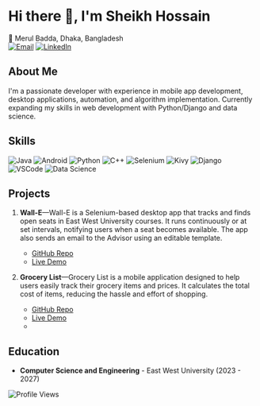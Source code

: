 # Hi there 👋, I'm Sheikh Hossain

📍 Merul Badda, Dhaka, Bangladesh  
[![Email](https://img.shields.io/badge/-Email-D14836?style=flat&logo=gmail&logoColor=white)](mailto:skhossain799@gmail.com)
[![LinkedIn](https://img.shields.io/badge/-LinkedIn-0077B5?style=flat&logo=linkedin&logoColor=white)](https://linkedin.com/in/sheikh-hossain-bin-bakhtiar)

## About Me
I'm a passionate developer with experience in mobile app development, desktop applications, automation, and algorithm implementation. Currently expanding my skills in web development with Python/Django and data science.

## Skills
![Java](https://img.shields.io/badge/-Java-007396?style=flat&logo=java&logoColor=white)
![Android](https://img.shields.io/badge/-Android-3DDC84?style=flat&logo=android&logoColor=white)
![Python](https://img.shields.io/badge/-Python-3776AB?style=flat&logo=python&logoColor=white)
![C++](https://img.shields.io/badge/-C++-00599C?style=flat&logo=c%2B%2B&logoColor=white)
![Selenium](https://img.shields.io/badge/-Selenium-43B02A?style=flat&logo=selenium&logoColor=white)
![Kivy](https://img.shields.io/badge/-Kivy-3775A9?style=flat&logo=python&logoColor=white)
![Django](https://img.shields.io/badge/-Django-092E20?style=flat&logo=django&logoColor=white)
![VSCode](https://img.shields.io/badge/-VSCode-007ACC?style=flat&logo=visual-studio-code&logoColor=white)
![Data Science](https://img.shields.io/badge/-Data%20Science-FF6F00?style=flat&logo=databricks&logoColor=white)

## Projects
<!-- Add your projects here -->
1. **Wall-E**—Wall-E is a Selenium-based desktop app that tracks and finds open seats in East West University courses. It runs continuously or at set intervals, notifying users when a seat becomes available. The app also sends an email to the Advisor using an editable template.
   - [GitHub Repo]((https://github.com/sheikhhossainn/Wall-E))
   - [Live Demo](https://www.facebook.com/sheikh.hossain.bin.bakhtiar/videos/1569554367098470)

2. **Grocery List**—Grocery List is a mobile application designed to help users easily track their grocery items and prices. It calculates the total cost of items, reducing the hassle and effort of shopping.
   - [GitHub Repo](https://github.com/sheikhhossainn/Grocery-List) 
   - [Live Demo](https://github.com/user-attachments/assets/566f0f31-1069-40b6-bbf8-36a0c1aaf054)
   - 

## Education
<!-- Add your education details here -->
- **Computer Science and Engineering** - East West University (2023 - 2027)

![Profile Views](https://komarev.com/ghpvc/?username=sheikhhossainn&color=blue&style=flat&unique=true)
